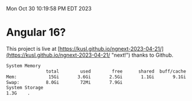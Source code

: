 Mon Oct 30 10:19:58 PM EDT 2023

# Angular 16?


This project is live at [https://kusl.github.io/ngnext-2023-04-21/](https://kusl.github.io/ngnext-2023-04-21/ "next!") thanks to Github.

```bash
System Memory
               total        used        free      shared  buff/cache   available
Mem:            15Gi       3.6Gi       2.5Gi       1.1Gi       9.1Gi        10Gi
Swap:          8.0Gi        72Mi       7.9Gi
System Storage
1.3G	.
```
